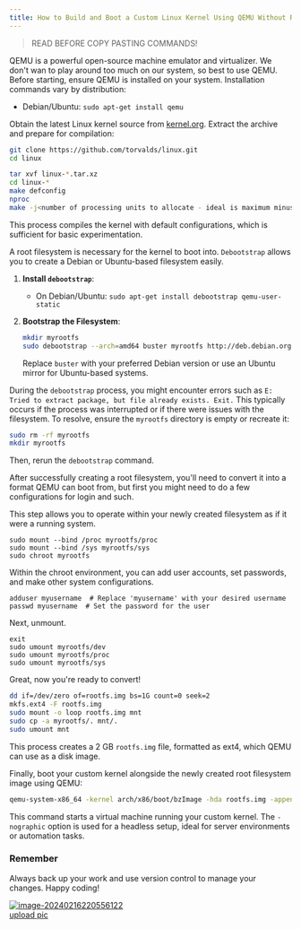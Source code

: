 ```yaml
---
title: How to Build and Boot a Custom Linux Kernel Using QEMU Without Risking Your System
---
```


> READ BEFORE COPY PASTING COMMANDS!

QEMU is a powerful open-source machine emulator and virtualizer. We don't wan to play around too much on our system, so best to use QEMU. Before starting, ensure QEMU is installed on your system. Installation commands vary by distribution:

- Debian/Ubuntu: `sudo apt-get install qemu`

Obtain the latest Linux kernel source from [kernel.org](https://www.kernel.org/). Extract the archive and prepare for compilation:
```bash
git clone https://github.com/torvalds/linux.git
cd linux

tar xvf linux-*.tar.xz
cd linux-*
make defconfig
nproc
make -j<number of processing units to allocate - ideal is maximum minus 2 so you can do other things while it builds>
```
This process compiles the kernel with default configurations, which is sufficient for basic experimentation.


A root filesystem is necessary for the kernel to boot into. `Debootstrap` allows you to create a Debian or Ubuntu-based filesystem easily.

1. **Install `debootstrap`**:
   - On Debian/Ubuntu: `sudo apt-get install debootstrap qemu-user-static`

2. **Bootstrap the Filesystem**:
   ```bash
   mkdir myrootfs
   sudo debootstrap --arch=amd64 buster myrootfs http://deb.debian.org/debian/
   ```
   Replace `buster` with your preferred Debian version or use an Ubuntu mirror for Ubuntu-based systems.

During the `debootstrap` process, you might encounter errors such as `E: Tried to extract package, but file already exists. Exit.` This typically occurs if the process was interrupted or if there were issues with the filesystem. To resolve, ensure the `myrootfs` directory is empty or recreate it:
```bash
sudo rm -rf myrootfs
mkdir myrootfs
```
Then, rerun the `debootstrap` command.

After successfully creating a root filesystem, you'll need to convert it into a format QEMU can boot from, but first you might need to do a few configurations for login and such.

This step allows you to operate within your newly created filesystem as if it were a running system.

```sudo mount --bind /dev myrootfs/dev
sudo mount --bind /proc myrootfs/proc
sudo mount --bind /sys myrootfs/sys
sudo chroot myrootfs
```

Within the chroot environment, you can add user accounts, set passwords, and make other system configurations.

```
adduser myusername  # Replace 'myusername' with your desired username
passwd myusername  # Set the password for the user
```

Next, unmount.

```
exit
sudo umount myrootfs/dev
sudo umount myrootfs/proc
sudo umount myrootfs/sys
```

Great, now you're ready to convert!

```bash
dd if=/dev/zero of=rootfs.img bs=1G count=0 seek=2
mkfs.ext4 -F rootfs.img
sudo mount -o loop rootfs.img mnt
sudo cp -a myrootfs/. mnt/.
sudo umount mnt
```
This process creates a 2 GB `rootfs.img` file, formatted as ext4, which QEMU can use as a disk image.


Finally, boot your custom kernel alongside the newly created root filesystem image using QEMU:
```bash
qemu-system-x86_64 -kernel arch/x86/boot/bzImage -hda rootfs.img -append "root=/dev/sda console=ttyS0" -nographic
```
This command starts a virtual machine running your custom kernel. The `-nographic` option is used for a headless setup, ideal for server environments or automation tasks.


### Remember

Always back up your work and use version control to manage your changes. Happy coding!

<a href="https://ibb.co/fdFmBpz"><img src="https://i.ibb.co/whgD3WF/image-20240216220556122.png" alt="image-20240216220556122" border="0"></a><br /><a target='_blank' href='https://imgbb.com/'>upload pic</a><br />